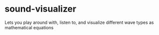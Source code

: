 # sound-visualizer
Lets you play around with, listen to, and visualize different wave types as mathematical equations
